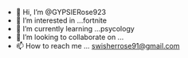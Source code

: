 - 👋 Hi, I’m @GYPSIERose923
- 👀 I’m interested in ...fortnite
- 🌱 I’m currently learning ...psycology
- 💞️ I’m looking to collaborate on ...
- 📫 How to reach me ... swisherrose91@gmail.com

<!---
GYPSIERose923/GYPSIERose923 is a ✨ special ✨ repository because its `README.md` (this file) appears on your GitHub profile.
You can click the Preview link to take a look at your changes.
--->
